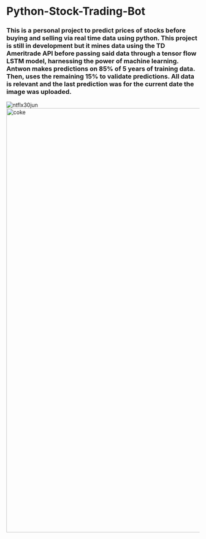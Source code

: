 # Python-Stock-Trading-Bot
### This is a personal project to predict prices of stocks before buying and selling via real time data using python. This project is still in development but it mines data using the TD Ameritrade API before passing said data through a tensor flow LSTM model, harnessing the power of machine learning. Antwon makes predictions on 85% of 5 years of training data. Then, uses the remaining 15% to validate predictions. All data is relevant and the last prediction was for the current date the image was uploaded. 

![ntflx30jun](https://user-images.githubusercontent.com/84476080/176819775-2a6d8953-4a75-43a3-b6b9-1199876cbb50.jpeg)
<img width="1107" alt="coke" src="https://user-images.githubusercontent.com/84476080/176821326-33d2d457-6c49-4e77-900d-32b1ab660435.png">
